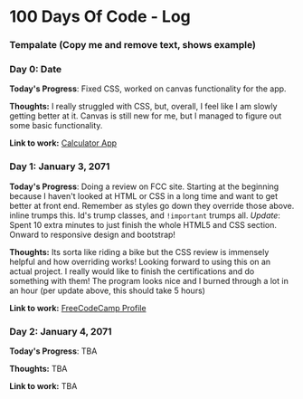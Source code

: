 # 100 Days Of Code - Log

### Tempalate (Copy me and remove text, shows example)
### Day 0: Date

**Today's Progress**: Fixed CSS, worked on canvas functionality for the app.

**Thoughts:** I really struggled with CSS, but, overall, I feel like I am slowly getting better at it. Canvas is still new for me, but I managed to figure out some basic functionality.

**Link to work:** [Calculator App](http://www.example.com)

### Day 1: January 3, 2071

**Today's Progress**: Doing a review on FCC site. Starting at the beginning because I haven't looked at HTML or CSS in a long time and want to get better at front end. Remember as styles go down they override those above. inline trumps this. Id's trump classes, and `!important` trumps all. *Update*: Spent 10 extra minutes to just finish the whole HTML5 and CSS section. Onward to responsive design and bootstrap!

**Thoughts:** Its sorta like riding a bike but the CSS review is immensely helpful and how overriding works! Looking forward to using this on an actual project. I really would like to finish the certifications and do something with them! The program looks nice and I burned through a lot in an hour (per update above, this should take 5 hours)

**Link to work:** [FreeCodeCamp Profile](https://www.freecodecamp.com/ddaypunk06)

### Day 2: January 4, 2071

**Today's Progress**: TBA

**Thoughts:** TBA

**Link to work:** TBA
